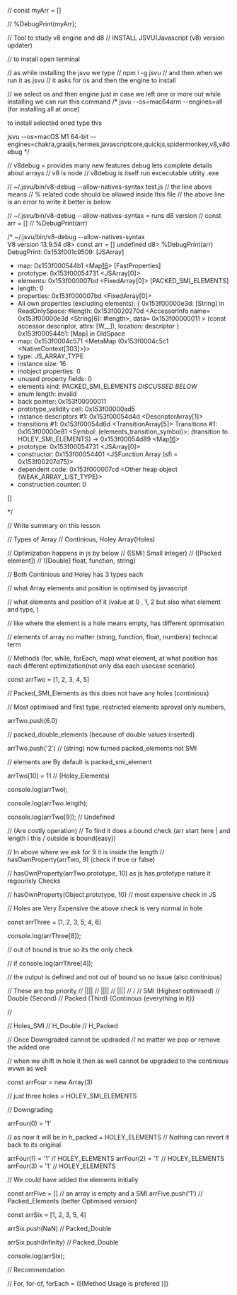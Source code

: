 // const myArr = []

// %DebugPrint(myArr);


// Tool to study v8 engine and d8
// INSTALL JSVU(Javascript (v8) version updater)


// to install open terminal

// as while installing the jsvu we type 
// npm i -g jsvu
// and then when we run it as jsvu
// it asks for os and then the engine to install

// we select os and then engine just in case we left one or more out while installing we can run this command
/*
jsvu --os=mac64arm --engines=all (for installing all at once)

to install selected oned type this

jsvu --os=macOS M1 64-bit --engines=chakra,graaljs,hermes,javascriptcore,quickjs,spidermonkey,v8,v8debug
*/


// v8debug = provides many new features debug lets complete details about arrays
// v8 is node
// v8debug is itself run excecutable utility .exe

//  ~/.jsvu/bin/v8-debug --allow-natives-syntax test.js
// the line above means 
// % related code should be allowed inside this file
// the above line is an error to write it better is below



//  ~/.jsvu/bin/v8-debug --allow-natives-syntax = runs d8 version
// const arr = []
// %DebugPrint(arr)

/*
 ~/.jsvu/bin/v8-debug --allow-natives-syntax       
V8 version 13.9.54
d8> const arr = []
undefined
d8> %DebugPrint(arr)
DebugPrint: 0x153f001c9509: [JSArray]
 - map: 0x153f000544b1 <Map[16](PACKED_SMI_ELEMENTS)> [FastProperties]
 - prototype: 0x153f00054731 <JSArray[0]>
 - elements: 0x153f000007bd <FixedArray[0]> [PACKED_SMI_ELEMENTS]
 - length: 0
 - properties: 0x153f000007bd <FixedArray[0]>
 - All own properties (excluding elements): {
    0x153f00000e3d: [String] in ReadOnlySpace: #length: 0x153f0020270d <AccessorInfo name= 0x153f00000e3d <String[6]: #length>, data= 0x153f00000011 <undefined>> (const accessor descriptor, attrs: [W__]), location: descriptor
 }
0x153f000544b1: [Map] in OldSpace
 - map: 0x153f0004c571 <MetaMap (0x153f0004c5c1 <NativeContext[303]>)>
 - type: JS_ARRAY_TYPE
 - instance size: 16
 - inobject properties: 0
 - unused property fields: 0
 - elements kind: PACKED_SMI_ELEMENTS *DISCUSSED BELOW*
 - enum length: invalid
 - back pointer: 0x153f00000011 <undefined>
 - prototype_validity cell: 0x153f00000ad5 <Cell value= 1>
 - instance descriptors #1: 0x153f00054d4d <DescriptorArray[1]>
 - transitions #1: 0x153f00054d6d <TransitionArray[5]>
   Transitions #1:
     0x153f00000e81 <Symbol: (elements_transition_symbol)>: (transition to HOLEY_SMI_ELEMENTS) -> 0x153f00054d89 <Map[16](HOLEY_SMI_ELEMENTS)>
 - prototype: 0x153f00054731 <JSArray[0]>
 - constructor: 0x153f00054401 <JSFunction Array (sfi = 0x153f00207d75)>
 - dependent code: 0x153f000007cd <Other heap object (WEAK_ARRAY_LIST_TYPE)>
 - construction counter: 0

[]


*/





// Write summary on this lesson


// Types of Array
// Continious, Holey Array(Holes)


// Optimization happens in js by below
// ([SMI] Small Integer)
// ([Packed element])
// ([Double] float, function, string)

// Both Continious and Holey has 3 types each

// what Array elements and position is optimised by javascript

// what elements and position of it (value at 0 , 1, 2 but also what element and type, )

// like where the element is a hole means empty, has different optimisation 


// elements of array no matter (string, function, float, numbers) techncal term

// Methods (for, while, forEach, map) what element, at what position has each different optimization(not only dsa each usecase scenario)

const arrTwo = [1, 2, 3, 4, 5]

// Packed_SMI_Elements as this does not have any holes (continious)

// Most optimised and first type,  restricted elements aproval only numbers, 

arrTwo.push(6.0)

// packed_double_elements (because of double values inserted)

arrTwo.push('2') // (string) now turned packed_elements not SMI


// elements are By default is packed_smi_element

arrTwo[10] = 11 // (Holey_Elements)

console.log(arrTwo);

console.log(arrTwo.length);

console.log(arrTwo[9]); // Undefined 

// (Are costly operation) 
//  To find it does a bound check (arr start here |  and length i this / outside is bound(easy))

// In above where we ask for 9 it is inside the length 
// hasOwnProperty(arrTwo, 9) (check if true or false)

// hasOwnProperty(arrTwo.prototype, 10) as js has prototype nature it regourisly Checks

// hasOwnProperty(Object.prototype, 10) // most expensive check in JS

// Holes are Very Expensive the above check is very normal in hole




const arrThree = [1, 2, 3, 5, 4, 6]

console.log(arrThree[8]);

// out of bound is true so its the only check

// if 
console.log(arrThree[4]);

// the output is defined and not out of bound so no issue (also continious)

// These are top priority
    //    ||||
    //    ||||
    //    ||||
    //     \/
// SMI (Highest optimised)
// Double (Second)
// Packed (Third) {Continous {everything in it}}

// 

// Holes_SMI 
// H_Double
// H_Packed


// Once Downgraded cannot be updraded
// no matter we pop or remove the added one 

// when we shift in hole it then as well cannot be upgraded to the continious wvwn as well



const arrFour = new Array(3)

// just three holes = HOLEY_SMI_ELEMENTS

// Downgrading

arrFour(0) = '1'

// as now it will be in h_packed = HOLEY_ELEMENTS
// Nothing can revert it back to its original

arrFour(1) = '1' // HOLEY_ELEMENTS
arrFour(2) = '1' // HOLEY_ELEMENTS
arrFour(3) = '1' // HOLEY_ELEMENTS


// We could have added the elements initially

const arrFive = [] // an array is empty and a SMI
arrFive.push('1') // Packed_Elements (better Optimised version)


const arrSix = [1, 2, 3, 5, 4]

arrSix.push(NaN) // Packed_Double

arrSix.push(Infinity) // Packed_Double

console.log(arrSix);


// Recommendation

// For, for-of, forEach = {[(Method Usage is prefered )]}
